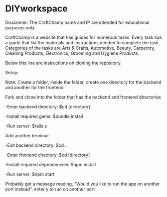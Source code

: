 # DIYworkspace

Disclaimer: The CraftChamp name and IP are intended for educational purposes only.

CraftChamp is a website that has guides for numerous tasks. Every task has a guide that list the materials and instructions needed to complete the task. Categories of the tasks are Arts & Crafts, Automotive, Beauty, Carpentry, Cleaning Products, Electronics, Grooming and Hygiene Products. 

Below this line are instructions on cloning the repository.

Setup:

Note: Create a folder, inside the folder, create one directory for the backend and another for the frontend

Fork and clone into the folder that has the backend and frontend directories

-Enter backend directory: $cd [directory]

-Install required gems: $bundle install

-Run server: $rails s

Add another terminal

-Exit backend directory: $cd ..

-Enter frontend directory: $cd [directory]

-Install required dependencies: $npm install

-Run server: $npm start

Probably get a message reading, "Would you like to run the app on another port instead", enter y to run on another port
